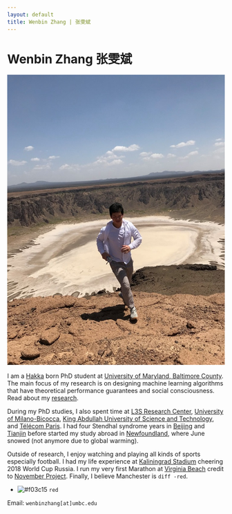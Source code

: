 ```yaml
---
layout: default
title: Wenbin Zhang | 张雯斌
---
```

	
	
# Wenbin Zhang 张雯斌 #

<img src="img/taif.jpg" alt="Photo" class="leftside_image">

I am a [Hakka](https://en.wikipedia.org/wiki/Hakka_people) born PhD student at [University of Maryland, Baltimore County](https://www.umbc.edu/). The main focus of my research is on designing machine learning algorithms that have theoretical performance guarantees and social consciousness. Read about my [research](/research).


During my PhD studies, I also spent time at [L3S Research Center](https://www.l3s.de/de), [University of Milano-Bicocca](https://www.unimib.it/), [King Abdullah University of Science and Technology](https://www.kaust.edu.sa/en), and [Télécom Paris](https://dig.telecom-paristech.fr/blog/). I had four Stendhal syndrome years in [Beijing](https://www.google.com/maps/@39.9553424,116.3162938,17z?hl=en&authuser=0) and [Tianjin](https://www.google.com/maps/@39.1099492,117.2091143,18z?hl=en&authuser=0) before started my study abroad in [Newfoundland](https://www.google.com/maps/@47.5730776,-52.7360975,16z?hl=en&authuser=0), where June snowed (not anymore due to global warming). 

Outside of research, I enjoy watching and playing all kinds of sports especially football. I had my life experience at [Kaliningrad Stadium](https://en.wikipedia.org/wiki/Kaliningrad_Stadium) cheering 2018 World Cup Russia. I run my very first Marathon at [Virginia Beach](https://www.shamrockmarathon.com/) credit to [November Project](https://november-project.com/baltimore-md/). Finally, I believe Manchester is ```diff
-red```.

- ![#f03c15](https://placehold.it/15/f03c15/000000?text=+) `red`

		
Email: `wenbinzhang[at]umbc.edu`



